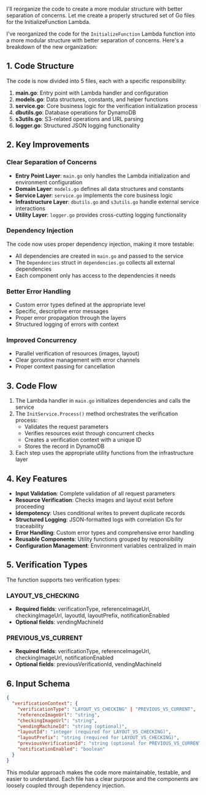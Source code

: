 I'll reorganize the code to create a more modular structure with better separation of concerns. Let me create a properly structured set of Go files for the InitializeFunction Lambda.

I've reorganized the code for the `InitializeFunction` Lambda function into a more modular structure with better separation of concerns. Here's a breakdown of the new organization:

## 1. Code Structure

The code is now divided into 5 files, each with a specific responsibility:

1. **main.go**: Entry point with Lambda handler and configuration
2. **models.go**: Data structures, constants, and helper functions
3. **service.go**: Core business logic for the verification initialization process
4. **dbutils.go**: Database operations for DynamoDB
5. **s3utils.go**: S3-related operations and URL parsing
6. **logger.go**: Structured JSON logging functionality

## 2. Key Improvements

### Clear Separation of Concerns

- **Entry Point Layer**: `main.go` only handles the Lambda initialization and environment configuration
- **Domain Layer**: `models.go` defines all data structures and constants
- **Service Layer**: `service.go` implements the core business logic
- **Infrastructure Layer**: `dbutils.go` and `s3utils.go` handle external service interactions
- **Utility Layer**: `logger.go` provides cross-cutting logging functionality

### Dependency Injection

The code now uses proper dependency injection, making it more testable:

- All dependencies are created in `main.go` and passed to the service
- The `Dependencies` struct in `dependencies.go` collects all external dependencies
- Each component only has access to the dependencies it needs

### Better Error Handling

- Custom error types defined at the appropriate level
- Specific, descriptive error messages
- Proper error propagation through the layers
- Structured logging of errors with context

### Improved Concurrency

- Parallel verification of resources (images, layout)
- Clear goroutine management with error channels
- Proper context passing for cancellation

## 3. Code Flow

1. The Lambda handler in `main.go` initializes dependencies and calls the service
2. The `InitService.Process()` method orchestrates the verification process:
   - Validates the request parameters
   - Verifies resources exist through concurrent checks
   - Creates a verification context with a unique ID
   - Stores the record in DynamoDB
3. Each step uses the appropriate utility functions from the infrastructure layer

## 4. Key Features

- **Input Validation**: Complete validation of all request parameters
- **Resource Verification**: Checks images and layout exist before proceeding
- **Idempotency**: Uses conditional writes to prevent duplicate records
- **Structured Logging**: JSON-formatted logs with correlation IDs for traceability
- **Error Handling**: Custom error types and comprehensive error handling
- **Reusable Components**: Utility functions grouped by responsibility
- **Configuration Management**: Environment variables centralized in main

## 5. Verification Types

The function supports two verification types:

### LAYOUT_VS_CHECKING
- **Required fields**: verificationType, referenceImageUrl, checkingImageUrl, layoutId, layoutPrefix, notificationEnabled
- **Optional fields**: vendingMachineId

### PREVIOUS_VS_CURRENT
- **Required fields**: verificationType, referenceImageUrl, checkingImageUrl, notificationEnabled
- **Optional fields**: previousVerificationId, vendingMachineId

## 6. Input Schema

```json
{
  "verificationContext": {
    "verificationType": "LAYOUT_VS_CHECKING" | "PREVIOUS_VS_CURRENT",
    "referenceImageUrl": "string",
    "checkingImageUrl": "string",
    "vendingMachineId": "string (optional)",
    "layoutId": "integer (required for LAYOUT_VS_CHECKING)",
    "layoutPrefix": "string (required for LAYOUT_VS_CHECKING)",
    "previousVerificationId": "string (optional for PREVIOUS_VS_CURRENT)",
    "notificationEnabled": "boolean"
  }
}
```

This modular approach makes the code more maintainable, testable, and easier to understand. Each file has a clear purpose and the components are loosely coupled through dependency injection.
